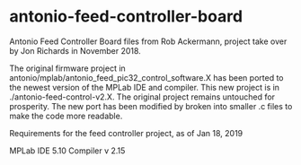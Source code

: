 # antonio-feed-controller-board
Antonio Feed Controller Board files from Rob Ackermann, project take over by Jon Richards in November 2018.

The original firmware project in antonio/mplab/antonio_feed_pic32_control_software.X has been ported to the newest version of the MPLab IDE and compiler. This new project is in ./antonio-feed-control-v2.X. The original project remains untouched for prosperity. The new port has been modified by broken into smaller .c files to make the code more readable.

Requirements for the feed controller project, as of Jan 18, 2019

MPLab IDE 5.10
Compiler v 2.15


